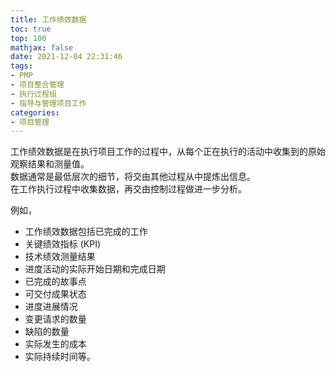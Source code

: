 ```yaml
---
title: 工作绩效数据
toc: true
top: 100
mathjax: false
date: 2021-12-04 22:31:46
tags:
- PMP
- 项目整合管理
- 执行过程组
- 指导与管理项目工作
categories:
- 项目管理
---
```

工作绩效数据是在执行项目工作的过程中，从每个正在执行的活动中收集到的原始观察结果和测量值。  
数据通常是最低层次的细节，将交由其他过程从中提炼出信息。  
在工作执行过程中收集数据，再交由控制过程做进一步分析。

例如，
- 工作绩效数据包括已完成的工作
- 关键绩效指标 (KPI)
- 技术绩效测量结果
- 进度活动的实际开始日期和完成日期
- 已完成的故事点
- 可交付成果状态
- 进度进展情况
- 变更请求的数量
- 缺陷的数量
- 实际发生的成本
- 实际持续时间等。
